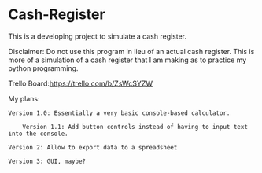 # Cash-Register
 
This is a developing project to simulate a cash register.

Disclaimer: Do not use this program in lieu of an actual cash register. This is more of a simulation of a cash register that I am making as to practice my python programming.

Trello Board:https://trello.com/b/ZsWcSYZW

My plans:

	Version 1.0: Essentially a very basic console-based calculator.
		
		Version 1.1: Add button controls instead of having to input text into the console.

	Version 2: Allow to export data to a spreadsheet
	
	Version 3: GUI, maybe?
